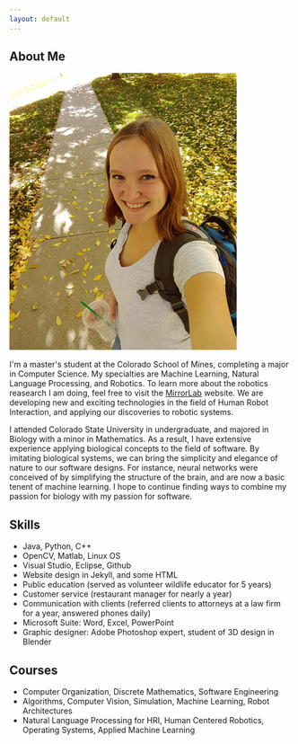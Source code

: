 ```yaml
---
layout: default
---
```


## [](#header-2)About Me

![](assets/profilepicsmall.png)

I'm a master's student at the Colorado School of Mines, completing a major in Computer Science. My specialties are Machine Learning, Natural Language Processing, and Robotics. To learn more about the robotics reasearch I am doing, feel free to visit the [MirrorLab](http://mirrorlab.mines.edu/) website. We are developing new and exciting technologies in the field of Human Robot Interaction, and applying our discoveries to robotic systems.

I attended Colorado State University in undergraduate, and majored in Biology with a minor in Mathematics. As a result, I have extensive experience applying biological concepts to the field of software. By imitating biological systems, we can bring the simplicity and elegance of nature to our software designs. For instance, neural networks were conceived of by simplifying the structure of the brain, and are now a basic tenent of machine learning. I hope to continue finding ways to combine my passion for biology with my passion for software.

## Skills

*   Java, Python, C++
*   OpenCV, Matlab, Linux OS
*   Visual Studio, Eclipse, Github
*   Website design in Jekyll, and some HTML
*   Public education (served as volunteer wildlife educator for 5 years)
*   Customer service (restaurant manager for nearly a year)
*   Communication with clients (referred clients to attorneys at a law firm for a year, answered phones daily)
*   Microsoft Suite: Word, Excel, PowerPoint
*   Graphic designer: Adobe Photoshop expert, student of 3D design in Blender

## Courses

*   Computer Organization, Discrete Mathematics, Software Engineering
*   Algorithms, Computer Vision, Simulation, Machine Learning, Robot Architectures
*   Natural Language Processing for HRI, Human Centered Robotics, Operating Systems, Applied Machine Learning


